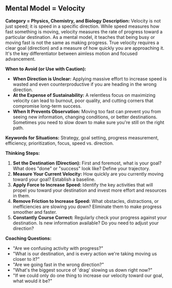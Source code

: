 ## Mental Model = Velocity

**Category = Physics, Chemistry, and Biology**
**Description:** 
Velocity is not just speed; it is speed in a specific direction. While speed measures how fast something is moving, velocity measures the rate of progress toward a particular destination. As a mental model, it teaches that being busy or moving fast is not the same as making progress. True velocity requires a clear goal (direction) and a measure of how quickly you are approaching it. It's the key differentiator between aimless motion and focused advancement.

**When to Avoid (or Use with Caution):**
- **When Direction is Unclear:** Applying massive effort to increase speed is wasted and even counterproductive if you are heading in the wrong direction.
- **At the Expense of Sustainability:** A relentless focus on maximizing velocity can lead to burnout, poor quality, and cutting corners that compromise long-term success.
- **When It Prevents Observation:** Moving too fast can prevent you from seeing new information, changing conditions, or better destinations. Sometimes you need to slow down to make sure you're still on the right path.

**Keywords for Situations:**
Strategy, goal setting, progress measurement, efficiency, prioritization, focus, speed vs. direction.

**Thinking Steps:**
1. **Set the Destination (Direction):** First and foremost, what is your goal? What does "done" or "success" look like? Define your trajectory.
2. **Measure Your Current Velocity:** How quickly are you currently moving toward your goal? Establish a baseline.
3. **Apply Force to Increase Speed:** Identify the key activities that will propel you toward your destination and invest more effort and resources in them.
4. **Remove Friction to Increase Speed:** What obstacles, distractions, or inefficiencies are slowing you down? Eliminate them to make progress smoother and faster.
5. **Constantly Course Correct:** Regularly check your progress against your destination. Is new information available? Do you need to adjust your direction?

**Coaching Questions:**
- "Are we confusing activity with progress?"
- "What is our destination, and is every action we're taking moving us closer to it?"
- "Are we going fast in the wrong direction?"
- "What's the biggest source of 'drag' slowing us down right now?"
- "If we could only do one thing to increase our velocity toward our goal, what would it be?"